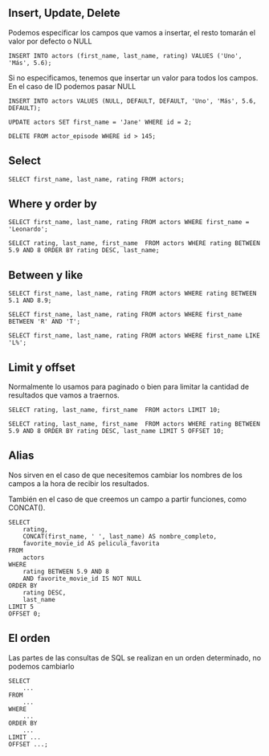 ## Insert, Update, Delete

Podemos especificar los campos que vamos a insertar, el resto tomarán el valor por defecto o NULL

`INSERT INTO actors (first_name, last_name, rating) VALUES ('Uno', 'Más', 5.6);`

Si no especificamos, tenemos que insertar un valor para todos los campos. En el caso de ID podemos pasar NULL

`INSERT INTO actors VALUES (NULL, DEFAULT, DEFAULT, 'Uno', 'Más', 5.6, DEFAULT);`

`UPDATE actors SET first_name = 'Jane' WHERE id = 2;`

`DELETE FROM actor_episode WHERE id > 145;`

## Select

`SELECT first_name, last_name, rating FROM actors;`

## Where y order by

`SELECT first_name, last_name, rating FROM actors WHERE first_name = 'Leonardo';`

`SELECT rating, last_name, first_name  FROM actors WHERE rating BETWEEN 5.9 AND 8 ORDER BY rating DESC, last_name;`

## Between y like


`SELECT first_name, last_name, rating FROM actors WHERE rating BETWEEN 5.1 AND 8.9;`

`SELECT first_name, last_name, rating FROM actors WHERE first_name BETWEEN 'R' AND 'T';`

`SELECT first_name, last_name, rating FROM actors WHERE first_name LIKE 'L%';`

## Limit y offset

Normalmente lo usamos para paginado o bien para limitar la cantidad de resultados que vamos a traernos.

`SELECT rating, last_name, first_name  FROM actors LIMIT 10;`

`SELECT rating, last_name, first_name  FROM actors WHERE rating BETWEEN 5.9 AND 8 ORDER BY rating DESC, last_name LIMIT 5 OFFSET 10;`

## Alias

Nos sirven en el caso de que necesitemos cambiar los nombres de los campos a la hora de recibir los resultados.

También en el caso de que creemos un campo a partir funciones, como CONCAT().

```
SELECT 
	rating, 
    CONCAT(first_name, ' ', last_name) AS nombre_completo, 
    favorite_movie_id AS pelicula_favorita
FROM 
	actors 
WHERE 
	rating BETWEEN 5.9 AND 8
    AND favorite_movie_id IS NOT NULL
ORDER BY 
	rating DESC, 
    last_name 
LIMIT 5 
OFFSET 0;
```

## El orden

Las partes de las consultas de SQL se realizan en un orden determinado, no podemos cambiarlo

```
SELECT 
	...
FROM 
	... 
WHERE 
	...
ORDER BY 
	... 
LIMIT ... 
OFFSET ...;
```